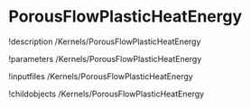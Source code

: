 <!-- MOOSE Documentation Stub: Remove this when content is added. -->

# PorousFlowPlasticHeatEnergy
!description /Kernels/PorousFlowPlasticHeatEnergy

!parameters /Kernels/PorousFlowPlasticHeatEnergy

!inputfiles /Kernels/PorousFlowPlasticHeatEnergy

!childobjects /Kernels/PorousFlowPlasticHeatEnergy
